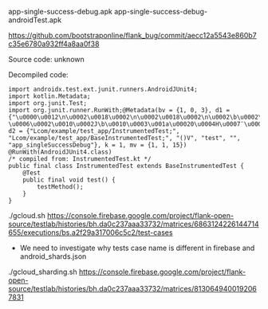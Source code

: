 app-single-success-debug.apk
app-single-success-debug-androidTest.apk

https://github.com/bootstraponline/flank_bug/commit/aecc12a5543e860b7c35e6780a932ff4a8aa0f38

Source code: unknown 

Decompiled code:
```
import androidx.test.ext.junit.runners.AndroidJUnit4;
import kotlin.Metadata;
import org.junit.Test;
import org.junit.runner.RunWith;@Metadata(bv = {1, 0, 3}, d1 = {"\u0000\u0012\n\u0002\u0018\u0002\n\u0002\u0018\u0002\n\u0002\b\u0002\n\u0002\u0010\u0002\n\u0000\b\u0007\u0018\u00002\u00020\u0001B\u0005¢\u0006\u0002\u0010\u0002J\b\u0010\u0003\u001a\u00020\u0004H\u0007¨\u0006\u0005"}, d2 = {"Lcom/example/test_app/InstrumentedTest;", "Lcom/example/test_app/BaseInstrumentedTest;", "()V", "test", "", "app_singleSuccessDebug"}, k = 1, mv = {1, 1, 15})
@RunWith(AndroidJUnit4.class)
/* compiled from: InstrumentedTest.kt */
public final class InstrumentedTest extends BaseInstrumentedTest {
    @Test
    public final void test() {
        testMethod();
    }
}
```

./gcloud.sh
https://console.firebase.google.com/project/flank-open-source/testlab/histories/bh.da0c237aaa33732/matrices/6863124226144714655/executions/bs.a2f29a317006c5c2/test-cases
- We need to investigate why tests case name is different in firebase and android_shards.json  

./gcloud_sharding.sh
https://console.firebase.google.com/project/flank-open-source/testlab/histories/bh.da0c237aaa33732/matrices/8130649400192067831
